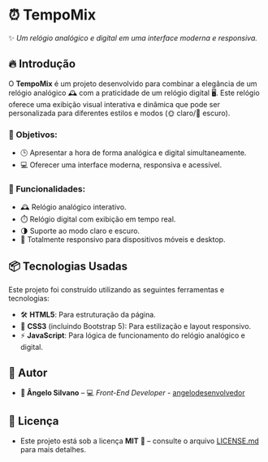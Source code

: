 # **⏰ TempoMix**  
✨ *Um relógio analógico e digital em uma interface moderna e responsiva.*

## 🔥 **Introdução**  
O **TempoMix** é um projeto desenvolvido para combinar a elegância de um relógio analógico 🕰️ com a praticidade de um relógio digital 🖥️. Este relógio oferece uma exibição visual interativa e dinâmica que pode ser personalizada para diferentes estilos e modos (🌞 claro/🌙 escuro).  

### **🎯 Objetivos**:
- 🕒 Apresentar a hora de forma analógica e digital simultaneamente.  
- 💻 Oferecer uma interface moderna, responsiva e acessível.  

### **🚀 Funcionalidades**:
- 🕰️ Relógio analógico interativo.  
- ⏱️ Relógio digital com exibição em tempo real.  
- 🌗 Suporte ao modo claro e escuro.  
- 📱 Totalmente responsivo para dispositivos móveis e desktop.  

## 📦 **Tecnologias Usadas**  
Este projeto foi construído utilizando as seguintes ferramentas e tecnologias:  
- 🛠️ **HTML5**: Para estruturação da página.  
- 🎨 **CSS3** (incluindo Bootstrap 5): Para estilização e layout responsivo.  
- ⚡ **JavaScript**: Para lógica de funcionamento do relógio analógico e digital.  


## 👷 **Autor**  
- **👤 Ângelo Silvano** – 💻 *Front-End Developer* - [angelodesenvolvedor](https://github.com/angelodesenvolvedor)

## 📄 **Licença**  
- Este projeto está sob a licença **MIT** 📝 – consulte o arquivo [LICENSE.md](https://github.com/angelodesenvolvedor/TempoMix?tab=MIT-1-ov-file) para mais detalhes.

